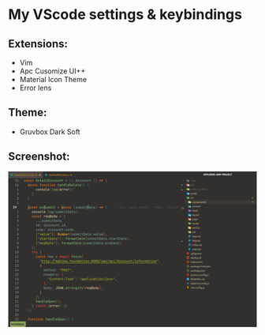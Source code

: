 # My VScode settings & keybindings
## Extensions:
- Vim
- Apc Cusomize UI++
- Material Icon Theme
- Error lens

## Theme:
- Gruvbox Dark Soft

## Screenshot:
![screenshot](screenshot.png)

